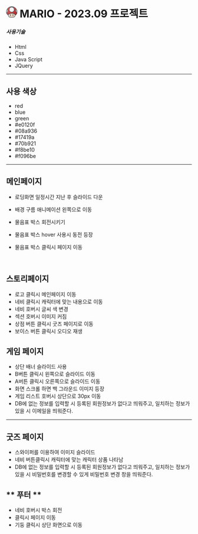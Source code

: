 










<h1><img src="./img/icon.png" width="30px"> MARIO - 2023.09 프로젝트</h1>

##### 사용기술

- Html
- Css
- Java Script
- JQuery


---

## 사용 색상

- red
- blue
- green
- #e0120f
- #08a936
- #17419a
- #70b921
- #f8be10
- #f096be
---

## **메인페이지**



- 로딩화면 일정시간 지난 후 슬라이드 다운
- 배경 구름 애니메이션 왼쪽으로 이동
- 물음표 박스 회전시키기
- 물음표 박스 hover 사용시 동전 등장
- 물음표 박스 클릭시 페이지 이동

  <br>

## **스토리페이지**


- 로고 클릭시 메인페이지 이동 
- 네비 클릭시 캐릭터에 맞는 내용으로 이동
- 네비 호버시 글씨 색 변경
- 섹션 호버시 이미지 커짐
- 상점 버튼 클릭시 굿즈 페이지로 이동
- 보이스 버튼 클릭시 오디오 재생



## **게임 페이지**




- 상단 배너 슬라이드 사용 
- B버튼 클릭시 왼쪽으로 슬라이드 이동
- A버튼 클릭시 오른쪽으로 슬라이드 이동
- 화면 스크롤 하면  백 그라운드 이미지 등장
- 게임 리스트 호버시 상단으로 30px 이동
- DB에 없는 정보를 입력할 시 등록된 회원정보가 없다고 띄워주고, 일치하는 정보가 있을 시 이메일을 띄워준다.

---

## **굿즈 페이지**



- 스와이퍼를 이용하여 이미지 슬라이드  
- 네비 버튼클릭시 캐릭터에 맞는 캐릭터 상품 나타남
- DB에 없는 정보를 입력할 시 등록된 회원정보가 없다고 띄워주고, 일치하는 정보가 있을 시 비밀번호를 변경할 수 있게 비밀번호 변경 창을 띄워준다.


## ** 푸터 **
- 네비 호버시 박스 회전
- 클릭시 페이지 이동
- 기둥 클릭시 상단 화면으로 이동

